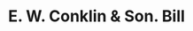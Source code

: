 ---
doi: 10.7916/D8T4558D
date_other: '1924'
date_other_textual: '1924'
form: printed ephemera
genre:
- Invoices
name:
- E. W. Conklin & Son
object_in_context_url: https://biggert.cul.columbia.edu/items/view/ave_biggert_01647
subject_hierarchical_geographic:
- Binghamton, New York, United States
subject_name:
- E. W. Conklin & Son
title: E. W. Conklin & Son. Bill
sort_title: E. W. Conklin & Son. Bill
call_number: ave_biggert_01647
coordinates:
- 42.102222222222224,-75.91166666666668
pid: ave_biggert_01647
identifiers: ave_biggert_01647
thumbnail: https://derivativo-3.library.columbia.edu/iiif/2/ldpd:490712/full/!256,256/0/native.jpg
permalink: /biggert/ave_biggert_01647/
layout: iiif-image-page
---